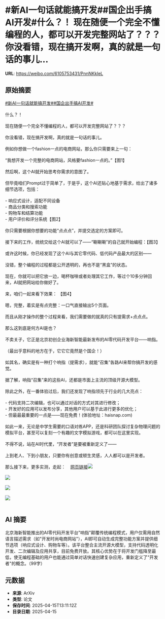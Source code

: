 # #新AI一句话就能搞开发##国企出手搞AI开发#什么？！ 现在随便一个完全不懂编程的人，都可以开发完整网站了？？？你没看错，现在搞开发啊，真的就是一句话的事儿...

**URL**: https://weibo.com/6105753431/PnnNKkIeL

## 原始摘要

<a href="https://m.weibo.cn/search?containerid=231522type%3D1%26t%3D10%26q%3D%23%E6%96%B0AI%E4%B8%80%E5%8F%A5%E8%AF%9D%E5%B0%B1%E8%83%BD%E6%90%9E%E5%BC%80%E5%8F%91%23&amp;extparam=%23%E6%96%B0AI%E4%B8%80%E5%8F%A5%E8%AF%9D%E5%B0%B1%E8%83%BD%E6%90%9E%E5%BC%80%E5%8F%91%23" data-hide=""><span class="surl-text">#新AI一句话就能搞开发#</span></a><a href="https://m.weibo.cn/search?containerid=231522type%3D1%26t%3D10%26q%3D%23%E5%9B%BD%E4%BC%81%E5%87%BA%E6%89%8B%E6%90%9EAI%E5%BC%80%E5%8F%91%23&amp;extparam=%23%E5%9B%BD%E4%BC%81%E5%87%BA%E6%89%8B%E6%90%9EAI%E5%BC%80%E5%8F%91%23" data-hide=""><span class="surl-text">#国企出手搞AI开发#</span></a><br><br>什么？！  <br><br>现在随便一个完全不懂编程的人，都可以开发完整网站了？？？<br><br>你没看错，现在搞开发啊，真的就是一句话的事儿。<br><br>例如你想做一个fashion一点的电商网站，那么你只需要来上一句：  <br><br>“我想开发一个完整的电商网站，风格要fashion一点的。”【图1】<br><br>然后啊，这个AI就开始思考你需求的意图了。  <br><br>但毕竟咱们Prompt过于简单了，于是乎，这个AI还贴心地基于需求，给出了诸多细节选项，包括：<br><br>- 响应式设计，适配不同设备<br>- 商品分类和搜索功能<br>- 购物车和结算功能<br>- 用户评价和评分系统【图2】<br><br>你只需要根据你想要的功能“点点点”，并提交选定的方案即可。  <br><br>接下来的工作，统统交给这个AI就可以了——“唰唰唰”的自己就开始编程：【图3】<br><br>或许这时候，你已经发现了这个AI与其它零代码、低代码产品最大的区别——  <br><br>没错，整个编程的过程都是公开透明的，再也不是“黑盒”的状态。  <br><br>现在，你就可以把它放一边，喝杯咖啡或者处理其它工作，等过个10多分钟回来，AI就把网站给你做好了。<br><br>来，咱们一起来看下效果： 【图4】<br><br>嗯，完整，着实是有点完整：一口气直接输出5个页面。  <br><br>而且从刚才操作的整个过程来看，我们需要做的就真的只有提需求+点点点。<br><br>那么这到底是何方AI是也？  <br><br>不卖关子，它正是北京初创企业海新智能最新发布的AI零代码开发平台——响指。  <br><br>（最出乎意料的地方在于，它它它竟然是个国企！）<br><br>如其名，确实是有一种打个响指（提需求），就能“召集”各路AI来帮你搞开发的感觉。  <br><br>据了解，响指“召集”来的这些AI，还都是市面上主流的顶级开源大模型。<br><br>除此之外，在一番体验过后，我们还发现了响指领先于行业的几大亮点：<br><br>- 代码支持二次编辑，也可以通过对话的方式对其进行修改；<br>- 开发好的应用可以发布分享，其他用户可以基于此进行更多的优化；<br>- 但最最最重要的一点是——现在免费！(体验地址：haisnap.com)<br><br>如此一来，无论是中学生需要的口语对练APP，还是科研团队探讨复杂物理问题的模拟平台，甚至可以复刻一个有趣的文字模拟游戏，都可以在这里实现。<br><br>不得不说，站在AI时代里，“开发者”是要被重新定义了——  <br><br>上到老人、下到小朋友，只要你有创意或顿生灵感，人人都可以是开发者。  <br><br>那么接下来，更多实测，走起：<a href="https://weibo.cn/sinaurl?u=https%3A%2F%2Fmp.weixin.qq.com%2Fs%2FzIXiBtz6dBnJWIPXG5ynvQ" data-hide=""><span class="url-icon"><img style="width: 1rem;height: 1rem" src="https://h5.sinaimg.cn/upload/2015/09/25/3/timeline_card_small_web_default.png" referrerpolicy="no-referrer"></span><span class="surl-text">网页链接</span></a><img style="" src="https://tvax3.sinaimg.cn/large/006Fd7o3gy1i0hk80nh4dg30s10flu0y.gif" referrerpolicy="no-referrer"><br><br><img style="" src="https://tvax4.sinaimg.cn/large/006Fd7o3gy1i0hk809o7zg30sa0fq7wi.gif" referrerpolicy="no-referrer"><br><br><img style="" src="https://tvax3.sinaimg.cn/large/006Fd7o3gy1i0hk80rlumg30sf0fthdv.gif" referrerpolicy="no-referrer"><br><br><img style="" src="https://tvax1.sinaimg.cn/large/006Fd7o3gy1i0hk81fg0bg30ph0e6e86.gif" referrerpolicy="no-referrer"><br><br>

## AI 摘要

北京海新智能推出的AI零代码开发平台"响指"颠覆传统编程模式，用户仅需用自然语言描述需求（如"开发时尚电商网站"），AI即可自动生成完整功能方案并提供细节选项（响应式设计、购物车等）。该平台整合主流开源大模型，支持代码透明化开发、二次编辑及应用共享，目前免费开放。其核心优势在于将开发门槛降至最低，使无编程基础的用户也能通过简单对话快速创建复杂应用，重新定义了"开发者"的概念。（99字）

## 元数据

- **来源**: ArXiv
- **类型**: 论文
- **保存时间**: 2025-04-15T13:11:12Z
- **目录日期**: 2025-04-15
